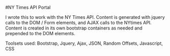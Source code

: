 #NY Times API Portal

I wrote this to work with the NY Times API.  Content is generated with jquery calls to the DOM / Form elements, and AJAX calls to the NYtimes API.  Content is created in its own bootstrap containers as needed and prepended to the DOM elements. 

Toolsets used: Bootstrap, Jquery, Ajax, JSON, Random Offsets, Javascript, CSS